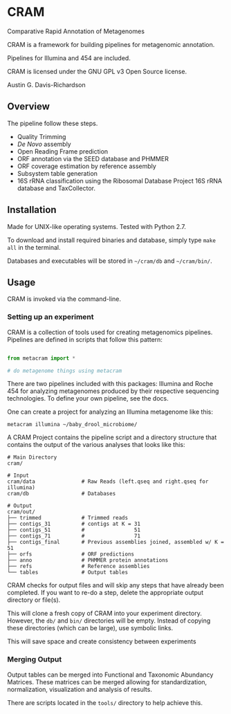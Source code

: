 # CRAM

Comparative Rapid Annotation of Metagenomes

CRAM is a framework for building pipelines for metagenomic annotation.

Pipelines for Illumina and 454 are included.

CRAM is licensed under the GNU GPL v3 Open Source license.

Austin G. Davis-Richardson

## Overview

The pipeline follow these steps.

- Quality Trimming
- _De Novo_ assembly
- Open Reading Frame prediction
- ORF annotation via the SEED database and PHMMER
- ORF coverage estimation by reference assembly
- Subsystem table generation
- 16S rRNA classification using the Ribosomal Database Project 16S rRNA database and TaxCollector.

## Installation

Made for UNIX-like operating systems. Tested with Python 2.7.

To download and install required binaries and database, simply type `make all` in the terminal.

Databases and executables will be stored in `~/cram/db` and `~/cram/bin/`.

## Usage

CRAM is invoked via the command-line.

### Setting up an experiment

CRAM is a collection of tools used for creating metagenomics pipelines. Pipelines are defined in scripts that follow this pattern:

```python

from metacram import *

# do metagenome things using metacram

```

There are two pipelines included with this packages: Illumina and Roche 454 for analyzing metagenomes produced by their respective sequencing technologies. To define your own pipeline, see the docs.

One can create a project for analyzing an Illumina metagenome like this:

`metacram illumina ~/baby_drool_microbiome/`

A CRAM Project contains the pipeline script and a directory structure that contains the output of the various analyses that looks like this:

```
# Main Directory
cram/

# Input
cram/data               # Raw Reads (left.qseq and right.qseq for illumina)
cram/db                 # Databases

# Output
cram/out/               
├── trimmed             # Trimmed reads
├── contigs_31          # contigs at K = 31
├── contigs_51          #                51
├── contigs_71          #                71
├── contigs_final       # Previous assemblies joined, assembled w/ K = 51
├── orfs                # ORF predictions
├── anno                # PHMMER protein annotations
├── refs                # Reference assemblies
└── tables              # Output tables
```

CRAM checks for output files and will skip any steps that have already been completed. If you want to re-do a step, delete the appropriate output directory or file(s).

This will clone a fresh copy of CRAM into your experiment directory. However, the `db/` and `bin/` directories will be empty. Instead of copying these directories (which can be large), use symbolic links.

This will save space and create consistency between experiments

### Merging Output

Output tables can be merged into Functional and Taxonomic Abundancy Matrices. These matrices can be merged allowing for standardization, normalization, visualization and analysis of results.

There are scripts located in the `tools/` directory to help achieve this.